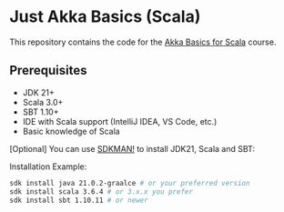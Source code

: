 # Just Akka Basics (Scala)

This repository contains the code for
the [Akka Basics for Scala](https://akkademy.akka.io/learn/courses/22/akka-basics-for-scala) course.

## Prerequisites

- JDK 21+
- Scala 3.0+
- SBT 1.10+
- IDE with Scala support (IntelliJ IDEA, VS Code, etc.)
- Basic knowledge of Scala

\[Optional\] You can use [SDKMAN!](https://sdkman.io/install) to install JDK21, Scala and SBT:

Installation Example:

```bash
sdk install java 21.0.2-graalce # or your preferred version
sdk install scala 3.6.4 # or 3.x.x you prefer
sdk install sbt 1.10.11 # or newer
```
